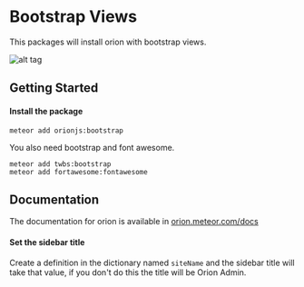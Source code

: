 Bootstrap Views
===============

This packages will install orion with bootstrap views.

![alt tag](http://i.imgur.com/eNMaaje.png)

## Getting Started

#### Install the package

```
meteor add orionjs:bootstrap
```

You also need bootstrap and font awesome.

```
meteor add twbs:bootstrap
meteor add fortawesome:fontawesome
```

## Documentation

The documentation for orion is available in [orion.meteor.com/docs](http://orion.meteor.com/docs)

#### Set the sidebar title

Create a definition in the dictionary named ```siteName``` and
the sidebar title will take that value, if you don't do this
the title will be Orion Admin.
